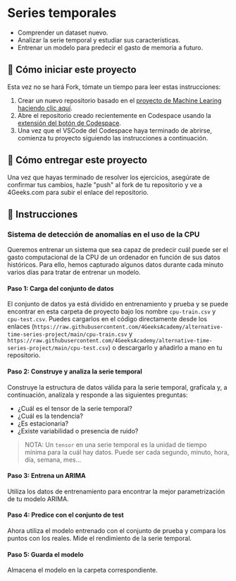 <!-- hide -->
# Series temporales
<!-- endhide -->

- Comprender un dataset nuevo.
- Analizar la serie temporal y estudiar sus características.
- Entrenar un modelo para predecir el gasto de memoria a futuro.

## 🌱  Cómo iniciar este proyecto

Esta vez no se hará Fork, tómate un tiempo para leer estas instrucciones:

1. Crear un nuevo repositorio basado en el [proyecto de Machine Learing](https://github.com/4GeeksAcademy/machine-learning-python-template/generate) [haciendo clic aquí](https://github.com/4GeeksAcademy/machine-learning-python-template).
2. Abre el repositorio creado recientemente en Codespace usando la [extensión del botón de Codespace](https://docs.github.com/en/codespaces/developing-in-codespaces/creating-a-codespace-for-a-repository#creating-a-codespace-for-a-repository).
3. Una vez que el VSCode del Codespace haya terminado de abrirse, comienza tu proyecto siguiendo las instrucciones a continuación.

## 🚛 Cómo entregar este proyecto

Una vez que hayas terminado de resolver los ejercicios, asegúrate de confirmar tus cambios, hazle "push" al fork de tu repositorio y ve a 4Geeks.com para subir el enlace del repositorio.

## 📝 Instrucciones

### Sistema de detección de anomalías en el uso de la CPU

Queremos entrenar un sistema que sea capaz de predecir cuál puede ser el gasto computacional de la CPU de un ordenador en función de sus datos históricos. Para ello, hemos capturado algunos datos durante cada minuto varios días para tratar de entrenar un modelo.

#### Paso 1: Carga del conjunto de datos

El conjunto de datos ya está dividido en entrenamiento y prueba y se puede encontrar en esta carpeta de proyecto bajo los nombre `cpu-train.csv` y `cpu-test.csv`. Puedes cargarlos en el código directamente desde los enlaces (`https://raw.githubusercontent.com/4GeeksAcademy/alternative-time-series-project/main/cpu-train.csv` y `https://raw.githubusercontent.com/4GeeksAcademy/alternative-time-series-project/main/cpu-test.csv`) o descargarlo y añadirlo a mano en tu repositorio.

#### Paso 2: Construye y analiza la serie temporal

Construye la estructura de datos válida para la serie temporal, grafícala y, a continuación, analízala y responde a las siguientes preguntas:

- ¿Cuál es el tensor de la serie temporal?
- ¿Cuál es la tendencia?
- ¿Es estacionaria?
- ¿Existe variabilidad o presencia de ruido?

> NOTA: Un `tensor` en una serie temporal es la unidad de tiempo mínima para la cuál hay datos. Puede ser cada segundo, minuto, hora, día, semana, mes...

#### Paso 3: Entrena un ARIMA

Utiliza los datos de entrenamiento para encontrar la mejor parametrización de tu modelo ARIMA.

#### Paso 4: Predice con el conjunto de test

Ahora utiliza el modelo entrenado con el conjunto de prueba y compara los puntos con los reales. Mide el rendimiento de la serie temporal.

#### Paso 5: Guarda el modelo

Almacena el modelo en la carpeta correspondiente.